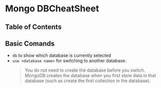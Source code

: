 
# Mongo DBCheatSheet

## Table of Contents

## Basic Comands

- `db` to show which database is currently selected
- `use <database name>` for switching to another database.<br>
  >You do not need to create the database before you switch. MongoDB creates the database when you first store data in that database (such as create the first collection in the database).
